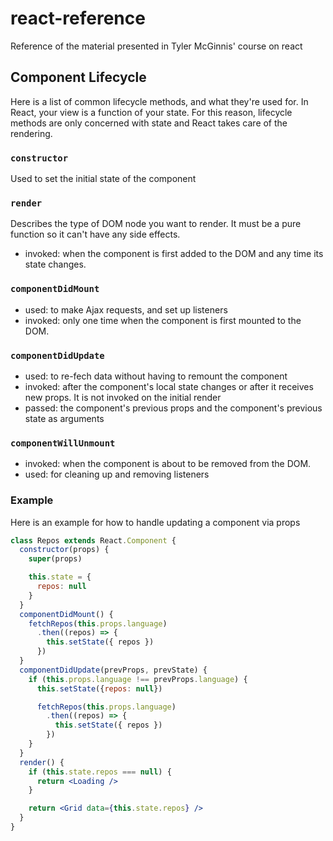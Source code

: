 # react-reference

Reference of the material presented in Tyler McGinnis' course on react

## Component Lifecycle

Here is a list of common lifecycle methods, and what they're used for.
In React, your view is a function of your state. For this reason, lifecycle 
methods are only concerned with state and React takes care of the rendering.

### `constructor`

Used to set the initial state of the component

### `render`

Describes the type of DOM node you want to render. It must be a pure function 
so it can't have any side effects.

* invoked: when the component is first added to the DOM and any time its state
changes. 


### `componentDidMount`

* used: to make Ajax requests, and set up listeners
* invoked: only one time when the component is first mounted to the DOM.

### `componentDidUpdate`

* used: to re-fech data without having to remount the component
* invoked: after the component's local state changes or after it receives new
props. It is not invoked on the initial render
* passed: the component's previous props and the component's previous state
as arguments

### `componentWillUnmount`

* invoked: when the component is about to be removed from the DOM.
* used: for cleaning up and removing listeners

### Example

Here is an example for how to handle updating a component via props

```jsx
class Repos extends React.Component {
  constructor(props) {
    super(props)

    this.state = {
      repos: null
    }
  }
  componentDidMount() {
    fetchRepos(this.props.language)
      .then((repos) => {
        this.setState({ repos })
      })
  }
  componentDidUpdate(prevProps, prevState) {
    if (this.props.language !== prevProps.language) {
      this.setState({repos: null})

      fetchRepos(this.props.language)
        .then((repos) => {
          this.setState({ repos })
        })
    }
  }
  render() {
    if (this.state.repos === null) {
      return <Loading />
    }

    return <Grid data={this.state.repos} />
  }
}
```


